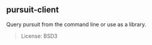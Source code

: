 pursuit-client
--------------

Query pursuit from the command line or use as a library.

> License: BSD3

